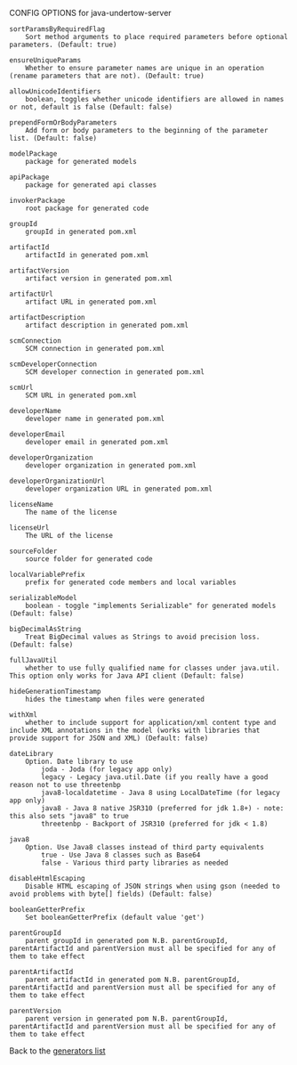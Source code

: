 CONFIG OPTIONS for java-undertow-server

    sortParamsByRequiredFlag
        Sort method arguments to place required parameters before optional parameters. (Default: true)

    ensureUniqueParams
        Whether to ensure parameter names are unique in an operation (rename parameters that are not). (Default: true)

    allowUnicodeIdentifiers
        boolean, toggles whether unicode identifiers are allowed in names or not, default is false (Default: false)

    prependFormOrBodyParameters
        Add form or body parameters to the beginning of the parameter list. (Default: false)

    modelPackage
        package for generated models

    apiPackage
        package for generated api classes

    invokerPackage
        root package for generated code

    groupId
        groupId in generated pom.xml

    artifactId
        artifactId in generated pom.xml

    artifactVersion
        artifact version in generated pom.xml

    artifactUrl
        artifact URL in generated pom.xml

    artifactDescription
        artifact description in generated pom.xml

    scmConnection
        SCM connection in generated pom.xml

    scmDeveloperConnection
        SCM developer connection in generated pom.xml

    scmUrl
        SCM URL in generated pom.xml

    developerName
        developer name in generated pom.xml

    developerEmail
        developer email in generated pom.xml

    developerOrganization
        developer organization in generated pom.xml

    developerOrganizationUrl
        developer organization URL in generated pom.xml

    licenseName
        The name of the license

    licenseUrl
        The URL of the license

    sourceFolder
        source folder for generated code

    localVariablePrefix
        prefix for generated code members and local variables

    serializableModel
        boolean - toggle "implements Serializable" for generated models (Default: false)

    bigDecimalAsString
        Treat BigDecimal values as Strings to avoid precision loss. (Default: false)

    fullJavaUtil
        whether to use fully qualified name for classes under java.util. This option only works for Java API client (Default: false)

    hideGenerationTimestamp
        hides the timestamp when files were generated

    withXml
        whether to include support for application/xml content type and include XML annotations in the model (works with libraries that provide support for JSON and XML) (Default: false)

    dateLibrary
        Option. Date library to use
            joda - Joda (for legacy app only)
            legacy - Legacy java.util.Date (if you really have a good reason not to use threetenbp
            java8-localdatetime - Java 8 using LocalDateTime (for legacy app only)
            java8 - Java 8 native JSR310 (preferred for jdk 1.8+) - note: this also sets "java8" to true
            threetenbp - Backport of JSR310 (preferred for jdk < 1.8)

    java8
        Option. Use Java8 classes instead of third party equivalents
            true - Use Java 8 classes such as Base64
            false - Various third party libraries as needed

    disableHtmlEscaping
        Disable HTML escaping of JSON strings when using gson (needed to avoid problems with byte[] fields) (Default: false)

    booleanGetterPrefix
        Set booleanGetterPrefix (default value 'get')

    parentGroupId
        parent groupId in generated pom N.B. parentGroupId, parentArtifactId and parentVersion must all be specified for any of them to take effect

    parentArtifactId
        parent artifactId in generated pom N.B. parentGroupId, parentArtifactId and parentVersion must all be specified for any of them to take effect

    parentVersion
        parent version in generated pom N.B. parentGroupId, parentArtifactId and parentVersion must all be specified for any of them to take effect

Back to the [generators list](README.md)
